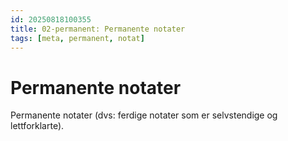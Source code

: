 ```yaml
---
id: 20250818100355
title: 02-permanent: Permanente notater
tags: [meta, permanent, notat]
---
```


# Permanente notater
Permanente notater (dvs: ferdige notater som er selvstendige og lettforklarte).